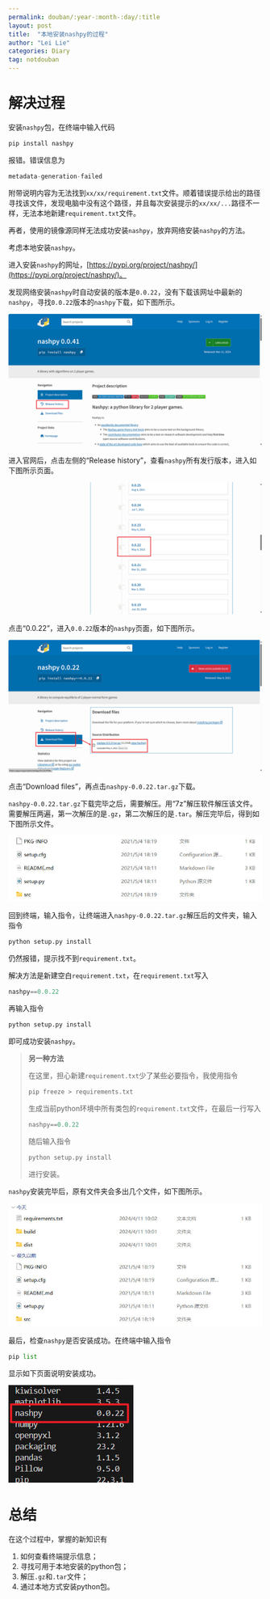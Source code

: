 ```yaml
---
permalink: douban/:year-:month-:day/:title
layout: post
title:  "本地安装nashpy的过程"
author: "Lei Lie"
categories: Diary
tag: notdouban
---
```


# 解决过程

安装`nashpy`包，在终端中输入代码

```python
pip install nashpy
```

报错。错误信息为

```python
metadata-generation-failed
```

附带说明内容为无法找到`xx/xx/requirement.txt`文件。顺着错误提示给出的路径寻找该文件，发现电脑中没有这个路径，并且每次安装提示的`xx/xx/...`路径不一样，无法本地新建`requirement.txt`文件。

再者，使用的镜像源同样无法成功安装`nashpy`，放弃网络安装`nashpy`的方法。

考虑本地安装`nashpy`。

进入安装`nashpy`的网址，[https://pypi.org/project/nashpy/](https://pypi.org/project/nashpy/)。

发现网络安装`nashpy`时自动安装的版本是`0.0.22`，没有下载该网址中最新的`nashpy`，寻找`0.0.22`版本的`nashpy`下载，如下图所示。

![img1](./../images/img-2024-04-11/img1.jpg)

进入官网后，点击左侧的“Release history”，查看`nashpy`所有发行版本，进入如下图所示页面。

![img2](./../images/img-2024-04-11/img2.jpg)

点击“0.0.22”，进入`0.0.22`版本的`nashpy`页面，如下图所示。

![img3](./../images/img-2024-04-11/img3.jpg)

点击“Download files”，再点击`nashpy-0.0.22.tar.gz`下载。

`nashpy-0.0.22.tar.gz`下载完毕之后，需要解压。用“7z”解压软件解压该文件。需要解压两遍，第一次解压的是`.gz`，第二次解压的是`.tar`。解压完毕后，得到如下图所示文件。

![img4](./../images/img-2024-04-11/img4.jpg)

回到终端，输入指令，让终端进入`nashpy-0.0.22.tar.gz`解压后的文件夹，输入指令

```python
python setup.py install
```

仍然报错，提示找不到`requirement.txt`。

解决方法是新建空白`requirement.txt`，在`requirement.txt`写入

```python
nashpy==0.0.22
```

再输入指令

```python
python setup.py install
```

即可成功安装`nashpy`。

> **另一种方法**
>
> 在这里，担心新建`requirement.txt`少了某些必要指令，我使用指令
>
> ```python
> pip freeze > requirements.txt
> ```
>
> 生成当前python环境中所有类包的`requirement.txt`文件，在最后一行写入
>
> ```python
> nashpy==0.0.22
> ```
>
> 随后输入指令
>
> ```python
> python setup.py install
> ```
>
> 进行安装。

`nashpy`安装完毕后，原有文件夹会多出几个文件，如下图所示。

![img5](./../images/img-2024-04-11/img5.jpg)

最后，检查`nashpy`是否安装成功。在终端中输入指令

```python
pip list
```

显示如下页面说明安装成功。

![img6](./../images/img-2024-04-11/img6.jpg)

# 总结

在这个过程中，掌握的新知识有

1. 如何查看终端提示信息；
2. 寻找可用于本地安装的python包；
3. 解压`.gz`和`.tar`文件；
4. 通过本地方式安装python包。